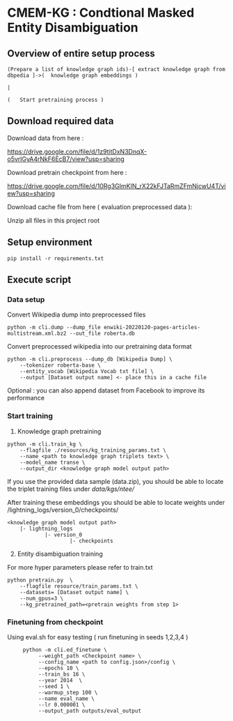 # CMEM-KG : Condtional Masked Entity Disambiguation

## Overview of entire setup process

```
(Prepare a list of knowledge graph ids)-[ extract knowledge graph from dbpedia ]->(  knowledge graph embeddings )
                                                                                                  |
                                                                                  (   Start pretraining process )
```

## Download required data

Download data from here : 

https://drive.google.com/file/d/1z9titDxN3DnqX-o5vrlGyA4rNkF6EcB7/view?usp=sharing


Download pretrain checkpoint from here :

https://drive.google.com/file/d/10Rg3GImKIN_rX22kFJTaRmZFmNjcwU4T/view?usp=sharing

Download cache file from here ( evaluation preprocessed data ):


Unzip all files in this project root


## Setup environment

```
pip install -r requirements.txt
```

## Execute script

### Data setup

Convert Wikipedia dump into preprocessed files

```
python -m cli.dump --dump_file enwiki-20220120-pages-articles-multistream.xml.bz2 --out_file roberta.db
```

Convert preprocessed wikipedia into our pretraining data format

```
python -m cli.preprocess --dump_db [Wikipedia Dump] \
    --tokenizer roberta-base \
    --entity_vocab [Wikipedia Vocab txt file] \
    --output [Dataset output name] <- place this in a cache file
```

Optional : you can also append dataset from Facebook to improve its performance



### Start training

1. Knowledge graph pretraining

```
python -m cli.train_kg \
    --flagfile ./resources/kg_training_params.txt \
    --name <path to knowledge graph triplets text> \
    --model_name transe \
    --output_dir <knowledge graph model output path>
```

If you use the provided data sample (data.zip), you should be able to locate the triplet training files under *data/kgs/ntee/*


After training these embeddings you should be able to locate weights under <knowledge graph model output path>/lightning_logs/version_0/checkpoints/

```
<knowledge graph model output path>
    |- lightning_logs
            |- version_0
                    |- checkpoints
```

2. Entity disambiguation training

For more hyper parameters please refer to train.txt

```
python pretrain.py  \
    --flagfile resource/train_params.txt \
    --datasets= [Dataset output name] \
    --num_gpus=3 \
    --kg_pretrained_path=<pretrain weights from step 1>
```


### Finetuning from checkpoint

Using eval.sh for easy testing ( run finetuning in seeds 1,2,3,4 )

```
     python -m cli.ed_finetune \
          --weight_path <Checkpoint name> \
          --config_name <path to config.json>/config \
          --epochs 10 \
          --train_bs 16 \
          --year 2014  \
          --seed 1 \
          --warmup_step 100 \
          --name eval_name \
          --lr 0.000001 \
          --output_path outputs/eval_output
```



